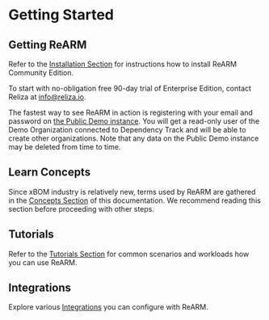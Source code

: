 # Getting Started

## Getting ReARM
Refer to the [Installation Section](/installation/) for instructions how to install ReARM Community Edition.

To start with no-obligation free 90-day trial of Enterprise Edition, contact Reliza at [info@reliza.io](mailto:info@reliza.io).

The fastest way to see ReARM in action is registering with your email and password on [the Public Demo instance](https://demo.rearmhq.com). You will get a read-only user of the Demo Organization connected to Dependency Track and will be able to create other organizations. Note that any data on the Public Demo instance may be deleted from time to time.

## Learn Concepts
Since xBOM industry is relatively new, terms used by ReARM are gathered in the [Concepts Section](/concepts/) of this documentation. We recommend reading this section before proceeding with other steps.

## Tutorials
Refer to the [Tutorials Section](/tutorials/) for common scenarios and workloads how you can use ReARM.

## Integrations
Explore various [Integrations](/integrations/) you can configure with ReARM.